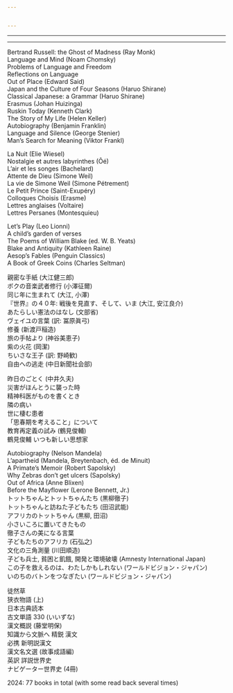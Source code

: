 ```yaml
---


---
```


<hr>
<hr>
<p>Bertrand Russell: the Ghost of Madness (Ray Monk)<br>
Language and Mind (Noam Chomsky)<br>
Problems of Language and Freedom<br>
Reflections on Language<br>
Out of Place (Edward Said)<br>
Japan and the Culture of Four Seasons (Haruo Shirane)<br>
Classical Japanese: a Grammar (Haruo Shirane)<br>
Erasmus (Johan Huizinga)<br>
Ruskin Today (Kenneth Clark)<br>
The Story of My Life (Helen Keller)<br>
Autobiography (Benjamin Franklin)<br>
Language and Silence (George Stenier)<br>
Man’s Search for Meaning (Viktor Frankl)</p>
<p>La Nuit (Elie Wiesel)<br>
Nostalgie et autres labyrinthes (Ôé)<br>
L’air et les songes (Bachelard)<br>
Attente de Dieu (Simone Weil)<br>
La vie de Simone Weil (Simone Pétrement)<br>
Le Petit Prince (Saint-Exupéry)<br>
Colloques Choisis (Erasme)<br>
Lettres anglaises (Voltaire)<br>
Lettres Persanes (Montesquieu)</p>
<p>Let’s Play (Leo Lionni)<br>
A child’s garden of verses<br>
The Poems of William Blake (ed. W. B. Yeats)<br>
Blake and Antiquity (Kathleen Raine)<br>
Aesop’s Fables (Penguin Classics)<br>
A Book of Greek Coins (Charles Seltman)</p>
<p>親密な手紙 (大江健三郎)<br>
ボクの音楽武者修行 (小澤征爾)<br>
同じ年に生まれて (大江, 小澤)<br>
『世界』の４０年: 戦後を見直す、そして、いま (大江, 安江良介)<br>
あたらしい憲法のはなし (文部省)<br>
ヴェイユの言葉 (訳: 冨原眞弓)<br>
修養 (新渡戸稲造)<br>
旅の手帖より (神谷美恵子)<br>
紫の火花 (岡潔)<br>
ちいさな王子 (訳: 野崎歓)<br>
自由への逃走 (中日新聞社会部)</p>
<p>昨日のごとく (中井久夫)<br>
災害がほんとうに襲った時<br>
精神科医がものを書くとき<br>
隣の病い<br>
世に棲む患者<br>
「思春期を考えること」について<br>
教育再定義の試み (鶴見俊輔)<br>
鶴見俊輔 いつも新しい思想家</p>
<p>Autobiography (Nelson Mandela)<br>
L’apartheid (Mandela, Breytenbach, éd. de Minuit)<br>
A Primate’s Memoir (Robert Sapolsky)<br>
Why Zebras don’t get ulcers (Sapolsky)<br>
Out of Africa (Anne Blixen)<br>
Before the Mayflower (Lerone Bennett, Jr.)<br>
トットちゃんとトットちゃんたち (黒柳徹子)<br>
トットちゃんと訪ねた子どもたち (田沼武能)<br>
アフリカのトットちゃん (黒柳, 田沼)<br>
小さいころに置いてきたもの<br>
徹子さんの美になる言葉<br>
子どもたちのアフリカ (石弘之)<br>
文化の三角測量 (川田順造)<br>
子ども兵士, 貧困と飢餓, 開発と環境破壊 (Amnesty International Japan)<br>
この子を救えるのは、わたしかもしれない (ワールドビジョン・ジャパン)<br>
いのちのバトンをつなぎたい (ワールドビジョン・ジャパン)</p>
<p>徒然草<br>
狭衣物語 (上)<br>
日本古典読本<br>
古文単語 330 (いいずな)<br>
漢文概説 (藤堂明保)<br>
知識から文脈へ 精鋭 漢文<br>
必携 新明説漢文<br>
漢文名文選 (故事成語編)<br>
英訳 詳説世界史<br>
ナビゲーター世界史 (4冊)</p>
<p>2024: 77 books in total (with some read back several times)</p>

